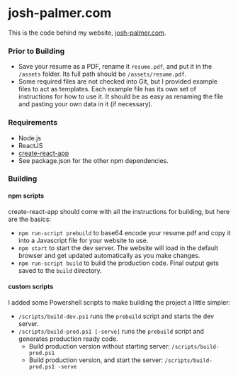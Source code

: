 # josh-palmer.com
This is the code behind my website, [josh-palmer.com](https://josh-palmer.com). 

### Prior to Building
* Save your resume as a PDF, rename it `resume.pdf`, and put it in the `/assets` folder. Its full path should be `/assets/resume.pdf`.
* Some required files are not checked into Git, but I provided example files to act as templates.
Each example file has its own set of instructions for how to use it. It should be as easy as renaming the file and 
pasting your own data in it (if necessary).

### Requirements
* Node.js
* ReactJS
* [create-react-app](https://www.npmjs.com/package/create-react-app)
* See package.json for the other npm dependencies.

### Building
#### npm scripts
create-react-app should come with all the instructions for building, but here are the basics:

* `npm run-script prebuild` to base64 encode your resume.pdf and copy it into a Javascript file for your website to use.
* `npm start` to start the dev server. The website will load in the default browser and get updated automatically as you make changes.
* `npm run-script build` to build the production code. Final output gets saved to the `build` directory.

#### custom scripts
I added some Powershell scripts to make building the project a little simpler:

* `/scripts/build-dev.ps1` runs the `prebuild` script and starts the dev server.
* `/scripts/build-prod.ps1 [-serve]` runs the `prebuild` script and generates production ready code. 
    * Build production version without starting server: `/scripts/build-prod.ps1`
    * Build production version, and start the server: `/scripts/build-prod.ps1 -serve`
